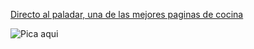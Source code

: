 [Directo al paladar, una de las mejores paginas de cocina][DP]

[DP]: https://www.directoalpaladar.com/

![Pica aqui](https://i.blogs.es/e0e64f/brookies/1024_682.jpg)
